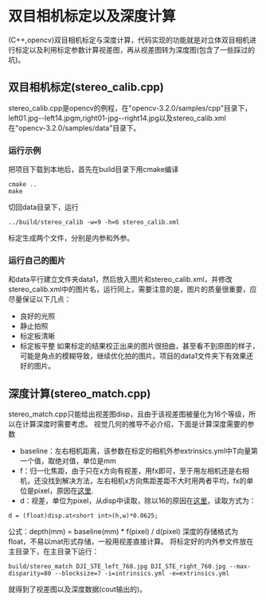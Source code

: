 # 双目相机标定以及深度计算
(C++,opencv)双目相机标定与深度计算，代码实现的功能就是对立体双目相机进行标定以及利用标定参数计算视差图，再从视差图转为深度图(包含了一些踩过的坑)。


## 双目相机标定(stereo_calib.cpp)
stereo_calib.cpp是opencv的例程，在"opencv-3.2.0/samples/cpp"目录下，left01.jpg--left14.jpgm,right01-jpg--right14.jpg以及stereo_calib.xml在"opencv-3.2.0/samples/data"目录下。

### 运行示例
把项目下载到本地后，首先在build目录下用cmake编译
```
cmake ..
make
```
切回data目录下，运行
```
../build/stereo_calib -w=9 -h=6 stereo_calib.xml
```
标定生成两个文件，分别是内参和外参。
### 运行自己的图片
和data平行建立文件夹data1，然后放入图片和stereo_calib.xml，并修改stereo_calib.xml中的图片名，运行同上，需要注意的是，图片的质量很重要，应尽量保证以下几点：
* 良好的光照
* 静止拍照
* 标定板清晰
* 标定板平整
如果标定的结果校正出来的图片很扭曲，甚至看不到原图的样子，可能是角点的模糊导致，继续优化拍的图片。项目的data1文件夹下有效果还好的图片。


## 深度计算(stereo_match.cpp)
stereo_match.cpp只能给出视差图disp，且由于该视差图被量化为16个等级，所以在计算深度时需要考虑。
视觉几何的推导不必介绍，下面是计算深度需要的参数
* baseline：左右相机距离，该参数在标定的相机外参extrinsics.yml中T向量第一个值，取绝对值，单位是mm
* f：归一化焦距，由于只在x方向有视差，用fx即可，至于用左相机还是右相机，还没找到解决方法，左右相机x方向焦距差距不大时用两者平均，fx的单位是pixel，原因在[这里](https://blog.csdn.net/tercel_zhang/article/details/90523181).
* d：视差，单位为pixel，从disp中读取，除以16的原因在[这里](https://blog.csdn.net/bennygato/article/details/37704259)，读取方式为：
```
d = (float)disp.at<short int>(h,w)*0.0625;
```
公式：depth(mm) = baseline(mm) * f(pixel) / d(pixel)
深度的存储格式为float，不易以mat形式存储，一般用视差直接计算。
将标定好的内外参文件放在主目录下，在主目录下运行：
```
build/stereo_match DJI_STE_left_760.jpg DJI_STE_right_760.jpg --max-disparity=80 --blocksize=7 -i=intrinsics.yml -e=extrinsics.yml
```
就得到了视差图以及深度数据(cout输出的)。
